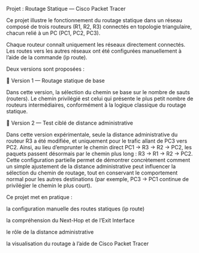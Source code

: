 Projet : Routage Statique — Cisco Packet Tracer

Ce projet illustre le fonctionnement du routage statique dans un réseau composé de trois routeurs (R1, R2, R3) connectés en topologie triangulaire, chacun relié à un PC (PC1, PC2, PC3).

Chaque routeur connaît uniquement les réseaux directement connectés. Les routes vers les autres réseaux ont été configurées manuellement à l’aide de la commande (ip route).

Deux versions sont proposées :

🔹 Version 1 — Routage statique de base

Dans cette version, la sélection du chemin se base sur le nombre de sauts (routers).
Le chemin privilégié est celui qui présente le plus petit nombre de routeurs intermédiaires, conformément à la logique classique du routage statique.

🔹 Version 2 — Test ciblé de distance administrative

Dans cette version expérimentale, seule la distance administrative du routeur R3 a été modifiée, et uniquement pour le trafic allant de PC3 vers PC2.
Ainsi, au lieu d’emprunter le chemin direct PC1 → R3 → R2 → PC2, les paquets passent désormais par le chemin plus long : R3 → R1 → R2 → PC2.
Cette configuration partielle permet de démontrer concrètement comment un simple ajustement de la distance administrative peut influencer la sélection du chemin de routage, 
tout en conservant le comportement normal pour les autres destinations (par exemple, PC3 → PC1 continue de privilégier le chemin le plus court).

Ce projet met en pratique :

la configuration manuelle des routes statiques (ip route)

la compréhension du Next-Hop et de l’Exit Interface

le rôle de la distance administrative

la visualisation du routage à l’aide de Cisco Packet Tracer
